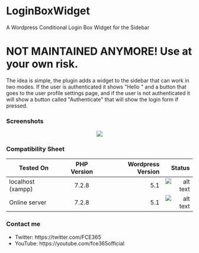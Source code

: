 # LoginBoxWidget
A Wordpress Conditional Login Box Widget for the Sidebar

# NOT MAINTAINED ANYMORE! Use at your own risk.

The idea is simple, the plugin adds a widget to the sidebar that can work in two modes. If the user is authenticated it shows "Hello <username>" and a button that goes to the user profile settings page, and if the user is not authenticated it will show a button called "Authenticate" that will show the login form if pressed.
  
### Screenshots
<p align="center">
  <img src="https://user-images.githubusercontent.com/15067741/44678774-15c2af80-aa31-11e8-9f96-d6779bbf8cb1.png"/>
</p>

### Compatibility Sheet

| Tested On     | PHP Version           | Wordpress Version  |  Status           |
| ------------- |:---------------------:| ------------------:| -----------------:|
| localhost (xampp)   | 7.2.8                 | 5.1              |  ![alt text](https://user-images.githubusercontent.com/15067741/44679269-6e467c80-aa32-11e8-8651-7838e3609a52.png "PASSED")           |
| Online server       | 7.2.8                 | 5.1              |  ![alt text](https://user-images.githubusercontent.com/15067741/44679269-6e467c80-aa32-11e8-8651-7838e3609a52.png "PASSED")           |

### Contact me
<ul>
  <li> Twitter: https://twitter.com/FCE365 </li>
  <li> YouTube: https://youtube.com/fce365official </li>
</ul>
